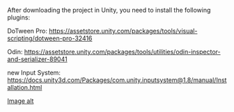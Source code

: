 After downloading the project in Unity, you need to install the following plugins:

DoTween Pro: https://assetstore.unity.com/packages/tools/visual-scripting/dotween-pro-32416

Odin: https://assetstore.unity.com/packages/tools/utilities/odin-inspector-and-serializer-89041

new Input System: https://docs.unity3d.com/Packages/com.unity.inputsystem@1.8/manual/Installation.html

[Image alt]([https://github.com/{username}/{repository}/raw/{branch}/{path}/image.png](https://raw.githubusercontent.com/W-I-W/Match_3_Sample_01/main/Image/Tile.png))
